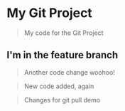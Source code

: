 # My Git Project

> My code for the Git Project

## I'm in the feature branch

> Another code change woohoo!

> New code added, again

> Changes for git pull demo

